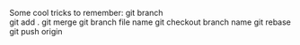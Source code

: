 Some cool tricks to remember:
                git branch  
                git add . 
                git merge
                git branch file name
                git checkout branch name
                git rebase
                git push origin